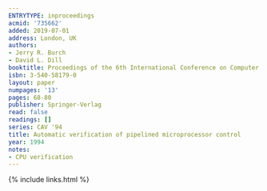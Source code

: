 ```yaml
---
ENTRYTYPE: inproceedings
acmid: '735662'
added: 2019-07-01
address: London, UK
authors:
- Jerry R. Burch
- David L. Dill
booktitle: Proceedings of the 6th International Conference on Computer Aided Verification
isbn: 3-540-58179-0
layout: paper
numpages: '13'
pages: 68-80
publisher: Springer-Verlag
read: false
readings: []
series: CAV '94
title: Automatic verification of pipelined microprocessor control
year: 1994
notes:
- CPU verification
---
```

{% include links.html %}

